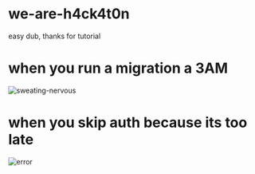 # we-are-h4ck4t0n
easy dub, thanks for tutorial

# when you run a migration a 3AM 
![sweating-nervous](https://github.com/lancedw/we-are-h4ck4t0n/assets/86409464/b693db89-b250-42a7-af21-3af136cbc527)


# when you skip auth because its too late
![error](https://github.com/lancedw/we-are-h4ck4t0n/assets/86409464/c9e34fdb-7961-4622-9485-22abbc5baae0)
